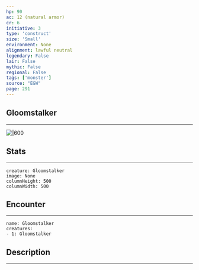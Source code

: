 ```yaml
---
hp: 90
ac: 12 (natural armor)
cr: 6
initiative: 3
type: 'construct'    
size: 'Small'
environment: None
alignment: lawful neutral
legendary: False
lair: False
mythic: False
regional: False
tags: ['monster']
source: "EGW"
page: 291
---
```


## Gloomstalker
---

![|600](D:/Program%20Files/5e.tools/img/bestiary/EGW/Gloomstalker.jpg)

## Stats
---

```statblock
creature: Gloomstalker
image: None
columnHeight: 500
columnWidth: 500
```

## Encounter
---

```encounter-table
name: Gloomstalker
creatures:
- 1: Gloomstalker
```

## Description
---




